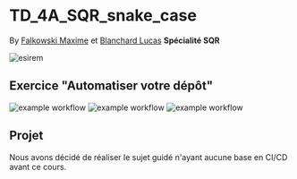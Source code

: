 # TD_4A_SQR_snake_case 
By [Falkowski Maxime](https://github.com/FLKprod) et [Blanchard Lucas](https://github.com/lucas-b700)
**Spécialité SQR**  

![esirem](https://www.u-bourgogne.fr/wp-content/uploads/logo-couleur.jpg)

## Exercice "Automatiser votre dépôt"

![example workflow](https://github.com/lucas-b700/TD_4A_SQR_snake_case/actions/workflows/blank.yml/badge.svg)
![example workflow](https://github.com/lucas-b700/TD_4A_SQR_snake_case/actions/workflows/blank2.yml/badge.svg)
![example workflow](https://github.com/lucas-b700/TD_4A_SQR_snake_case/actions/workflows/blank3.yml/badge.svg)

## Projet
  
Nous avons décidé de réaliser le sujet guidé n'ayant aucune base en CI/CD avant ce cours.
